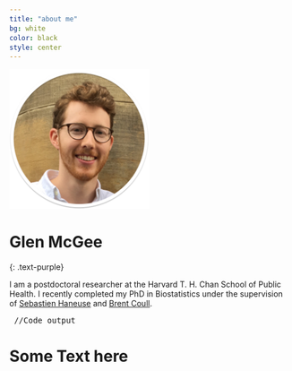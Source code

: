 ```yaml
---
title: "about me"
bg: white
color: black
style: center
---
```



<img src="img/headshot1sh.png" height="250px" width="250px">
      
# Glen McGee
{: .text-purple}

<span class="fa-stack subtlecircle" style="font-size:25px; background:white">
  <i class="fa fa-circle fa-stack-2x text-white"></i>
  <a href="mailto:glen_mcgee@hsph.harvard.edu"><i class="fa fa-envelope fa-stack-1x text-black"></i></a>
</span>
<span class="fa-stack subtlecircle" style="font-size:25px; background:white">
  <i class="fa fa-circle fa-stack-2x text-white"></i>
  <a href="https://github.com/glenmcgee"><i class="fa fa-github fa-stack-1x text-black"></i></a>
</span>
<span class="fa-stack subtlecircle" style="font-size:25px; background:white">
  <i class="fa fa-circle fa-stack-2x text-white"></i>
  <a href="https://scholar.google.com/citations?user=Fe524GEAAAAJ&hl=en&oi=ao"><i class="fa fa-graduation-cap fa-stack-1x text-black"></i></a>
</span>

I am a postdoctoral researcher at the Harvard T. H. Chan School of Public Health. I recently completed my PhD in Biostatistics under the supervision of [Sebastien Haneuse](https://www.hsph.harvard.edu/sebastien-haneuse/) and [Brent Coull](https://www.hsph.harvard.edu/brent-coull/).

<div class="wrap">
    <div class="rightcol">
        <pre> //Code output </pre>
    </div>
    <div class="leftcol">
        <h1>Some Text here</h1>
    </div>
  <div class="clear"></div>
</div>

<!--<span id="forkongithub">
  <a href="{{ site.source_link }}" class="bg-black">
    Fork me on GitHub
  </a>
</span>-->
